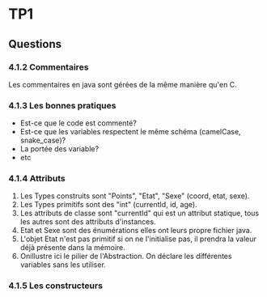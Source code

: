 # TP1

## Questions
### 4.1.2 Commentaires
Les commentaires en java sont gérées de la même
manière qu'en C.
### 4.1.3 Les bonnes pratiques
- Est-ce que le code est commenté?
- Est-ce que les variables respectent le même schéma (camelCase, snake_case)?
- La portée des variable?
- etc
### 4.1.4 Attributs
1. Les Types construits sont "Points", "Etat", "Sexe" (coord, etat, sexe).
2. Les Types primitifs sont des "int" (currentId, id, age).
3. Les attributs de classe sont "currentId" qui est un attribut statique, tous les autres sont des attributs d'instances.
4. Etat et Sexe sont des énumérations elles ont leurs propre fichier java. 
5. L'objet Etat n'est pas primitif si on ne l'initialise pas, il prendra la valeur déjà présente dans la mémoire.
6. Onillustre ici le pilier de l'Abstraction. On déclare les différentes variables sans les utiliser.
### 4.1.5 Les constructeurs

